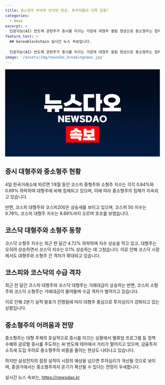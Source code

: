 ```yaml
---
title: 중소형주 부익부 빈익빈 현상, 투자자들의 이목 집중!
categories:
  - News
excerpt: >
  인공지능(AI) 반도체 관련주가 증시를 이끄는 가운데 대형주 쏠림 현상으로 중소형주는 침체되고 있다. 코스피 소형주 지수와 중형주 지수는 각각 0.84%와 0.69% 하락하며 대형주에 몰려있음을 보여주고 있다. 코스닥 시장에서도 소형주 부진이 지수 상승을 막고 있으며, 삼성전자의 2분기 실적 발표를 끌고 중소형주의 상황이 좌우될 것이라는 전망이 나오고 있다.
feature_text: >
  ## koreablockchain 실시간 뉴스 속보입니다.

  인공지능(AI) 반도체 관련주가 증시를 이끄는 가운데 대형주 쏠림 현상으로 중소형주는 침체되고 있다. 코스피 소형주 지수와 중형주 지수는 각각 0.84%와 0.69% 하락하며 대형주에 몰려있음을 보여주고 있다. 코스닥 시장에서도 소형주 부진이 지수 상승을 막고 있으며, 삼성전자의 2분기 실적 발표를 끌고 중소형주의 상황이 좌우될 것이라는 전망이 나오고 있다.
image: '/assets/img/newsdao_breakingnews.jpg'
---
```


<p><img src="/assets/img/newsdao_breakingnews.jpg" alt="koreablockchain 속보" /></p>

<h2 data-ke-size="size26">증시 대형주와 중소형주 현황</h2>

<p data-ke-size="size16">4일 한국거래소에 따르면 1개월 동안 코스피 중형주와 소형주 지수는 각각 0.84%와 0.69% 하락하여 대형주에 비해 침체되고 있으며, 이에 따라 중소형주의 침체가 지속되고 있습니다.</p>

<p data-ke-size="size16">반면, 코스피 대형주와 코스피200은 상승세를 보이고 있으며, 코스피 50 지수는 9.78%, 코스피 대형주 지수는 8.89%까지 오르며 호조를 보였습니다.</p>

<h2 data-ke-size="size26">코스닥 대형주와 소형주 동향</h2>

<p data-ke-size="size16">코스닥 소형주 지수는 최근 한 달간 4.72% 하락하며 지수 상승을 막고 있고, 대형주는 오히려 상승하면서 코스닥 지수는 0.1% 상승하는 데 그쳤습니다. 이로 인해 코스닥 시장에서도 대형주와 소형주 간 격차가 확대되고 있습니다.</p>

<h2 data-ke-size="size26">코스피와 코스닥의 수급 격차</h2>

<p data-ke-size="size16">최근 한 달간 코스피 대형주와 코스닥 대형주는 거래대금이 상승하는 반면, 코스피 소형주와 코스닥 소형주는 거래대금이 줄어들며 수급 격차가 벌어지고 있습니다.</p>

<p data-ke-size="size16">이로 인해 2분기 실적 발표가 진행됨에 따라 대형주 중심으로 투자심리가 강화되고 있는 상황입니다.</p>

<h2 data-ke-size="size26">중소형주의 어려움과 전망</h2>

<p data-ke-size="size16">중소형주는 대형 주체의 호실적으로 증시를 이끄는 상황에서 밸류업 프로그램 등 정책 수혜와 글로벌 증시를 주도하는 AI 반도체 테마에서 거리가 멀어지고 있으며, 금융투자소득세 도입 우려로 중소형주의 비중을 줄이는 현상도 나타나고 있습니다.</p>

<p data-ke-size="size16">하지만 삼성전자의 잠정 실적이 시장의 예상을 넘으면 투자심리가 개선될 것으로 보이며, 증권가에서는 중소형주까지 온기가 확산될 수 있다는 전망이 우세합니다.</p>
실시간 뉴스 속보는, <a href="https://newsdao.kr" rel="dofollow">https://newsdao.kr</a>


